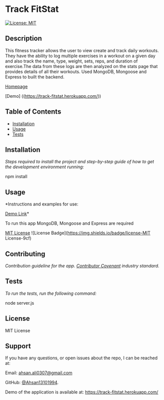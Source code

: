 

  # Track FitStat
  
 <p>
   <a href="#" target="_blank">
    <img alt="License: MIT" src="https://img.shields.io/github/license/ahsan13101994/Fitness_Tracker" />
  </a>
</p>

  ## Description 
  
  This fitness tracker allows the user to view create and track daily workouts. They have the ability to log multiple exercises in a workout on a given day and also track the name, type, weight, sets, reps, and duration of exercise.The data from these logs are then analyzed on the stats page that provides details of all their workouts. Used MongoDB, Mongoose and Express to built the backend.

  [Homepage]((https://github.com/Devesh-p1/fitness_tracker.git))

  [Demo] ((https://track-fitstat.herokuapp.com/))

  ## Table of Contents
  * [Installation](#installation)
  * [Usage](#usage)
  * [Tests](#tests)


  ## Installation
  
  *Steps required to install the project and step-by-step guide of how to get the development environment running:*
  
  npm install

  ## Usage 
  
  *Instructions and examples for use:
   
  [Demo Link](https://drive.google.com/file/d/1lt_5fTS1c40iQVHQvRut7Gcmee0FBQef/view)*
  
  To run this app MongoDB, Mongoose and Express are required

  [MIT License](undefined)
  ![License Badge](https://img.shields.io/badge/license-MIT License-9cf)

  ## Contributing
 
  *Contribution guideline for the app. [Contributor Covenant](https://www.contributor-covenant.org/) industry standard.*
  

  ## Tests
  
  *To run the tests, run the following command:*
  
  node server.js

  ## License
  
  MIT License

  ## Support
  
  If you have any questions, or open issues about the repo, I can be reached at:

  Email: ahsan.ali0307@gmail.com

  GitHub: [@Ahsan13101994](https://github.com/Ahsan13101994/).

Demo of the application is available at: https://track-fitstat.herokuapp.com/